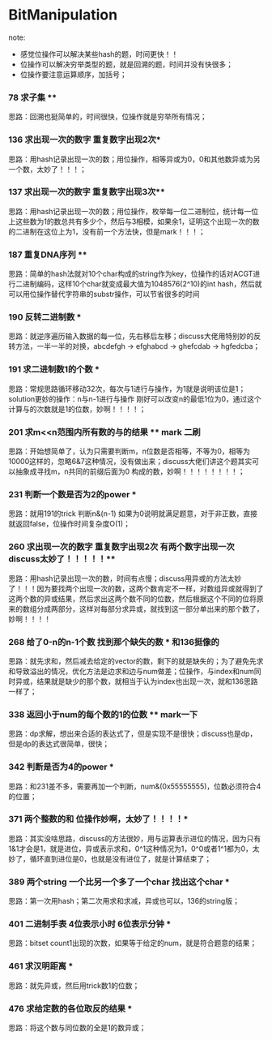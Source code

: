 # BitManipulation
note:
- 感觉位操作可以解决某些hash的题，时间更快！！
- 位操作可以解决穷举类型的题，就是回溯的题，时间并没有快很多；
- 位操作要注意运算顺序，加括号；

### 78 求子集 **
思路：回溯也挺简单的，时间很快，位操作就是穷举所有情况；

### 136 求出现一次的数字 重复数字出现2次*
思路：用hash记录出现一次的数；用位操作，相等异或为0，0和其他数异或为另一个数，太妙了！！！；

### 137 求出现一次的数字 重复数字出现3次**
思路：用hash记录出现一次的数；用位操作，枚举每一位二进制位，统计每一位上这些数为1的数总共有多少个，然后与3相模，如果余1，证明这个出现一次的数的二进制在这位上为1，没有前一个方法快，但是mark！！！；

### 187 重复DNA序列 **
思路：简单的hash法就对10个char构成的string作为key，位操作的话对ACGT进行二进制编码，这样10个char就变成最大值为1048576(2^10)的int hash，然后就可以用位操作替代字符串的substr操作，可以节省很多的时间

### 190 反转二进制数 *
思路：就逆序遍历输入数据的每一位，先右移后左移；discuss大佬用特别妙的反转方法，一半一半的对换，abcdefgh -> efghabcd -> ghefcdab -> hgfedcba；

### 191 求二进制数1的个数 *
思路：常规思路循环移动32次，每次与1进行与操作，为1就是说明该位是1；solution更妙的操作：n与n-1进行与操作 刚好可以改变n的最低1位为0，通过这个计算与的次数就是1的位数，妙啊！！！！；

### 201 求m<<n范围内所有数的与的结果 ** mark 二刷
思路：开始想简单了，认为只需要判断m，n位数是否相等，不等为0，相等为10000这样的，忽略6&7这种情况，没有做出来；discuss大佬们讲这个题其实可以抽象成寻找m，n共同的前缀后面为0 构成的数，妙啊！！！！！！！！；

### 231 判断一个数是否为2的power *
思路：就用191的trick 判断n&(n-1) 如果为0说明就满足题意，对于非正数，直接就返回false，位操作时间复杂度O(1)；

### 260 求出现一次的数字 重复数字出现2次 有两个数字出现一次 discuss太妙了！！！！！**
思路：用hash记录出现一次的数，时间有点慢；discuss用异或的方法太妙了！！！因为要找两个出现一次的数，这两个数肯定不一样，对数组异或就得到了这两个数的异或结果，然后求出这两个数不同的位数，然后根据这个不同的位将原来的数组分成两部分，这样对每部分求异或，就找到这一部分单出来的那个数了，妙啊！！！！

### 268 给了0-n的n-1个数 找到那个缺失的数 * 和136挺像的
思路：就先求和，然后减去给定的vector的数，剩下的就是缺失的；为了避免先求和导致溢出的情况，优化方法是边求和边与num做差；位操作，与index和num同时异或，结果就是缺少的那个数，就相当于认为index也出现一次，就和136思路一样了；

### 338 返回小于num的每个数的1的位数 ** mark一下
思路：dp求解，想出来合适的表达式了，但是实现不是很快；discuss也是dp，但是dp的表达式很简单，很快；

### 342 判断是否为4的power *
思路：和231差不多，需要再加一个判断，num&(0x55555555)，位数必须符合4的位置；

### 371 两个整数的和 位操作妙啊，太妙了！！！！*
思路：其实没啥思路，discuss的方法很妙，用与运算表示进位的情况，因为只有1&1才会是1，就是进位，异或表示求和，0^1这种情况为1，0^0或者1^1都为0，太妙了，循环直到进位是0，也就是没有进位了，就是计算结束了；

### 389 两个string 一个比另一个多了一个char 找出这个char *
思路：第一次用hash；第二次用求和求减，异或也可以，136的string版；

### 401 二进制手表 4位表示小时 6位表示分钟 *
思路：bitset count1出现的次数，如果等于给定的num，就是符合题意的结果；

### 461 求汉明距离 *
思路：就先异或，然后用trick数1的位数；

### 476 求给定数的各位取反的结果 *
思路：将这个数与同位数的全是1的数异或；
